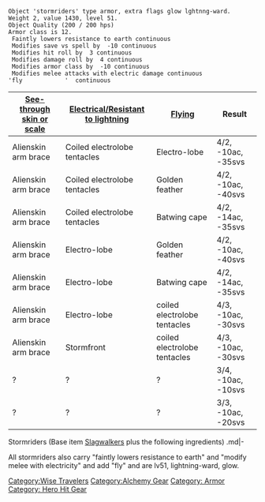 `Object 'stormriders' type armor, extra flags glow lghtnng-ward.`  
`Weight 2, value 1430, level 51.`  
`Object Quality (200 / 200 hps)`  
`Armor class is 12.`  
` Faintly lowers resistance to earth continuous`  
` Modifies save vs spell by  -10 continuous`  
` Modifies hit roll by  3 continuous`  
` Modifies damage roll by  4 continuous`  
` Modifies armor class by  -10 continuous`  
` Modifies melee attacks with electric damage continuous`  
`'fly            '  continuous`

| [See-through skin or scale](Alchemical_Ingredients_-_See_Through_skin_or_Scale "wikilink") | [Electrical/Resistant to lightning](Alchemical_Ingredients_-_Electrical_or_Resistant_to_Lightning.md "wikilink") | [Flying](Alchemical_Ingredients_-_Flying_Source.md "wikilink") | Result             |
|--------------------------------------------------------------------------------------------|------------------------------------------------------------------------------------------------------------------|----------------------------------------------------------------|--------------------|
| Alienskin arm brace                                                                        | Coiled electrolobe tentacles                                                                                     | Electro-lobe                                                   | 4/2, -10ac, -35svs |
| Alienskin arm brace                                                                        | Coiled electrolobe tentacles                                                                                     | Golden feather                                                 | 4/2, -10ac, -40svs |
| Alienskin arm brace                                                                        | Coiled electrolobe tentacles                                                                                     | Batwing cape                                                   | 4/2, -14ac, -35svs |
| Alienskin arm brace                                                                        | Electro-lobe                                                                                                     | Golden feather                                                 | 4/2, -10ac, -40svs |
| Alienskin arm brace                                                                        | Electro-lobe                                                                                                     | Batwing cape                                                   | 4/2, -14ac, -35svs |
| Alienskin arm brace                                                                        | Electro-lobe                                                                                                     | coiled electrolobe tentacles                                   | 4/3, -10ac, -30svs |
| Alienskin arm brace                                                                        | Stormfront                                                                                                       | coiled electrolobe tentacles                                   | 4/3, -10ac, -30svs |
| ?                                                                                          | ?                                                                                                                | ?                                                              | 3/4, -10ac, -10svs |
| ?                                                                                          | ?                                                                                                                | ?                                                              | 3/3, -10ac, -20svs |

Stormriders (Base item [Slagwalkers](Slagwalkers "wikilink") plus the
following ingredients) .md\|-

All stormriders also carry "faintly lowers resistance to earth" and
"modify melee with electricity" and add "fly" and are lv51,
lightning-ward, glow.

[Category:Wise Travelers](Category:Wise_Travelers "wikilink")
[Category:Alchemy Gear](Category:Alchemy_Gear "wikilink") [Category:
Armor](Category:_Armor "wikilink") [Category: Hero Hit
Gear](Category:_Hero_Hit_Gear "wikilink")
